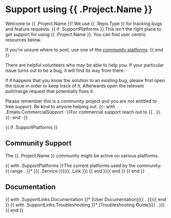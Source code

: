 # Support using {{ .Project.Name }}

Welcome to {{ .Project.Name }}! We use {{ .Repo.Type }} for tracking bugs and feature requests.
{{ if .SupportPlatforms }}
This isn't the right place to get support for using {{ .Project.Name }}. You can find user centric resources below.

If you're unsure where to post, use one of the [community platforms](#community-support).
{{ end }}

There are helpful volunteers who may be able to help you.
If your particular issue turns out to be a bug, it will find its way from there.

If it happens that you know the solution to an existing bug, please first open the issue in order to keep track of it.
Afterwards open the relevant pull/merge request that potentially fixes it.

Please remember this is a community project and you are not entitled to free support.
Be kind to anyone helping out.
{{- with .Emails.CommercialSupport -}}For commercial support reach out to {{ . }}.{{- end -}}

{{ if .SupportPlatforms }}
## Community Support

The {{ .Project.Name }} community might be active on various platforms.

{{ with .SupportPlatforms }}The current platforms used by the community:
{{ range . }}* [{{ .Service }}]({{ .Link }})
{{ end }}{{ end }}
{{ end }}

## Documentation

{{ with .SupportLinks.Documentation }}* [User Documentation]({{ . }}){{ end }}
{{ with .SupportLinks.Troubleshooting }}* [Troubleshooting Guide]({{ . }}){{ end }}
